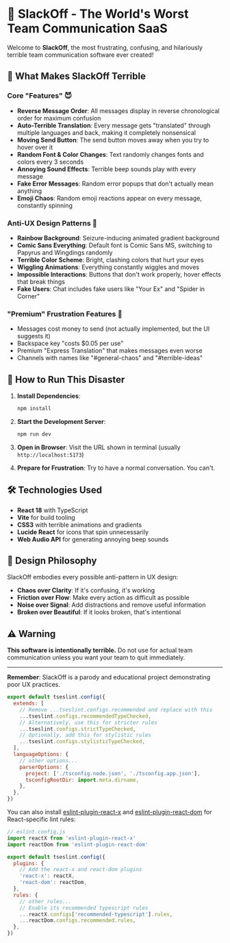 # 💩 SlackOff - The World's Worst Team Communication SaaS

Welcome to **SlackOff**, the most frustrating, confusing, and hilariously terrible team communication software ever created! 

## 🎯 What Makes SlackOff Terrible

### Core "Features" 😈

- **Reverse Message Order**: All messages display in reverse chronological order for maximum confusion
- **Auto-Terrible Translation**: Every message gets "translated" through multiple languages and back, making it completely nonsensical
- **Moving Send Button**: The send button moves away when you try to hover over it
- **Random Font & Color Changes**: Text randomly changes fonts and colors every 3 seconds
- **Annoying Sound Effects**: Terrible beep sounds play with every message
- **Fake Error Messages**: Random error popups that don't actually mean anything
- **Emoji Chaos**: Random emoji reactions appear on every message, constantly spinning

### Anti-UX Design Patterns 🤡

- **Rainbow Background**: Seizure-inducing animated gradient background
- **Comic Sans Everything**: Default font is Comic Sans MS, switching to Papyrus and Wingdings randomly
- **Terrible Color Scheme**: Bright, clashing colors that hurt your eyes
- **Wiggling Animations**: Everything constantly wiggles and moves
- **Impossible Interactions**: Buttons that don't work properly, hover effects that break things
- **Fake Users**: Chat includes fake users like "Your Ex" and "Spider in Corner"

### "Premium" Frustration Features 💸

- Messages cost money to send (not actually implemented, but the UI suggests it)
- Backspace key "costs $0.05 per use"
- Premium "Express Translation" that makes messages even worse
- Channels with names like "#general-chaos" and "#terrible-ideas"

## 🚀 How to Run This Disaster

1. **Install Dependencies**:
   ```bash
   npm install
   ```

2. **Start the Development Server**:
   ```bash
   npm run dev
   ```

3. **Open in Browser**: Visit the URL shown in terminal (usually `http://localhost:5173`)

4. **Prepare for Frustration**: Try to have a normal conversation. You can't.

## 🛠️ Technologies Used

- **React 18** with TypeScript
- **Vite** for build tooling
- **CSS3** with terrible animations and gradients
- **Lucide React** for icons that spin unnecessarily
- **Web Audio API** for generating annoying beep sounds

## 🎨 Design Philosophy

SlackOff embodies every possible anti-pattern in UX design:

- **Chaos over Clarity**: If it's confusing, it's working
- **Friction over Flow**: Make every action as difficult as possible
- **Noise over Signal**: Add distractions and remove useful information
- **Broken over Beautiful**: If it looks broken, that's intentional

## ⚠️ Warning

**This software is intentionally terrible.** Do not use for actual team communication unless you want your team to quit immediately.

---

**Remember**: SlackOff is a parody and educational project demonstrating poor UX practices.

```js
export default tseslint.config({
  extends: [
    // Remove ...tseslint.configs.recommended and replace with this
    ...tseslint.configs.recommendedTypeChecked,
    // Alternatively, use this for stricter rules
    ...tseslint.configs.strictTypeChecked,
    // Optionally, add this for stylistic rules
    ...tseslint.configs.stylisticTypeChecked,
  ],
  languageOptions: {
    // other options...
    parserOptions: {
      project: ['./tsconfig.node.json', './tsconfig.app.json'],
      tsconfigRootDir: import.meta.dirname,
    },
  },
})
```

You can also install [eslint-plugin-react-x](https://github.com/Rel1cx/eslint-react/tree/main/packages/plugins/eslint-plugin-react-x) and [eslint-plugin-react-dom](https://github.com/Rel1cx/eslint-react/tree/main/packages/plugins/eslint-plugin-react-dom) for React-specific lint rules:

```js
// eslint.config.js
import reactX from 'eslint-plugin-react-x'
import reactDom from 'eslint-plugin-react-dom'

export default tseslint.config({
  plugins: {
    // Add the react-x and react-dom plugins
    'react-x': reactX,
    'react-dom': reactDom,
  },
  rules: {
    // other rules...
    // Enable its recommended typescript rules
    ...reactX.configs['recommended-typescript'].rules,
    ...reactDom.configs.recommended.rules,
  },
})
```
